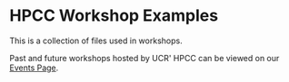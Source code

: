 # HPCC Workshop Examples

This is a collection of files used in workshops.

Past and future workshops hosted by UCR' HPCC can be viewed on our [Events Page](https://hpcc.ucr.edu/events/events/).
